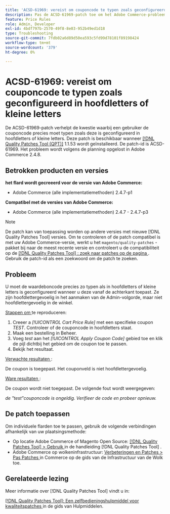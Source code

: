 ```yaml
---
title: 'ACSD-61969: vereist om couponcode te typen zoals geconfigureerd in hoofdletters of kleine letters'
description: Pas de ACSD-61969-patch toe om het Adobe Commerce-probleem op te lossen waarbij een gebruiker de couponcode precies moet typen zoals dit is geconfigureerd in hoofdletters of kleine letters.
feature: Price Rules
role: Admin, Developer
exl-id: 4bdf797b-2570-49f8-8e03-952b49ed1d18
type: Troubleshooting
source-git-commit: 7fdb02a6d89d50ea593c5fd99d78101f89198424
workflow-type: tm+mt
source-wordcount: '379'
ht-degree: 0%

---
```


# ACSD-61969: vereist om couponcode te typen zoals geconfigureerd in hoofdletters of kleine letters

De ACSD-61969-patch verhelpt de kwestie waarbij een gebruiker de couponcode precies moet typen zoals deze is geconfigureerd in hoofdletters of kleine letters. Deze patch is beschikbaar wanneer [[!DNL Quality Patches Tool (QPT)]](/help/tools/quality-patches-tool/quality-patches-tool-to-self-serve-quality-patches.md) 1.1.53 wordt geïnstalleerd. De patch-id is ACSD-61969. Het probleem wordt volgens de planning opgelost in Adobe Commerce 2.4.8.

## Betrokken producten en versies

**het flard wordt gecreeerd voor de versie van Adobe Commerce:**

* Adobe Commerce (alle implementatiemethoden) 2.4.7-p1

**Compatibel met de versies van Adobe Commerce:**

* Adobe Commerce (alle implementatiemethoden) 2.4.7 - 2.4.7-p3

>[!NOTE]
>
>De patch kan van toepassing worden op andere versies met nieuwe [!DNL Quality Patches Tool] versies. Om te controleren of de patch compatibel is met uw Adobe Commerce-versie, werkt u het `magento/quality-patches` -pakket bij naar de meest recente versie en controleert u de compatibiliteit op de [[!DNL Quality Patches Tool] : zoek naar patches op de pagina ](https://experienceleague.adobe.com/tools/commerce-quality-patches/index.html?lang=nl-NL) . Gebruik de patch-id als een zoekwoord om de patch te zoeken.

## Probleem

U moet de waardeboncode precies zo typen als in hoofdletters of kleine letters is geconfigureerd wanneer u deze vanaf de achterkant toepast. Ze zijn hoofdlettergevoelig in het aanmaken van de Admin-volgorde, maar niet hoofdlettergevoelig in de winkel.

<u> Stappen om </u> te reproduceren:

1. Creeer a *[!UICONTROL Cart Price Rule]* met een specifieke coupon *TEST*. Controleer of de couponcode in hoofdletters staat.
1. Maak een bestelling in Beheer.
1. Voeg *test* aan het *[!UICONTROL Apply Coupon Code]* gebied toe en klik de pijl dichtbij het gebied om de coupon toe te passen.
1. Bekijk het resultaat.

<u> Verwachte resultaten </u>:

De coupon is toegepast. Het couponveld is niet hoofdlettergevoelig.

<u> Ware resultaten </u>:

De coupon wordt niet toegepast. De volgende fout wordt weergegeven:

*de &quot;test&quot;couponcode is ongeldig. Verifieer de code en probeer opnieuw.*

## De patch toepassen

Om individuele flarden toe te passen, gebruik de volgende verbindingen afhankelijk van uw plaatsingsmethode:

* Op locatie Adobe Commerce of Magento Open Source: [[!DNL Quality Patches Tool] > Gebruik ](/help/tools/quality-patches-tool/usage.md) in de handleiding [!DNL Quality Patches Tool] .
* Adobe Commerce op wolkeninfrastructuur: [ Verbeteringen en Patches > Pas Patches ](https://experienceleague.adobe.com/docs/commerce-cloud-service/user-guide/develop/upgrade/apply-patches.html?lang=nl-NL) in Commerce op de gids van de Infrastructuur van de Wolk toe.

## Gerelateerde lezing

Meer informatie over [!DNL Quality Patches Tool] vindt u in:

[[!DNL Quality Patches Tool]: Een zelfbedieningshulpmiddel voor kwaliteitspatches ](/help/tools/quality-patches-tool/quality-patches-tool-to-self-serve-quality-patches.md) in de gids van Hulpmiddelen.
